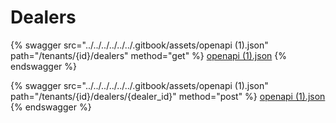 # Dealers

{% swagger src="../../../../../../.gitbook/assets/openapi (1).json" path="/tenants/{id}/dealers" method="get" %}
[openapi (1).json](<../../../../../../.gitbook/assets/openapi (1).json>)
{% endswagger %}

{% swagger src="../../../../../../.gitbook/assets/openapi (1).json" path="/tenants/{id}/dealers/{dealer_id}" method="post" %}
[openapi (1).json](<../../../../../../.gitbook/assets/openapi (1).json>)
{% endswagger %}
